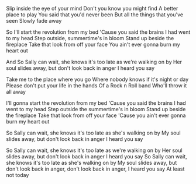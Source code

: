 Slip inside the eye of your mind
Don't you know you might find
A better place to play
You said that you'd never been
But all the things that you've seen
Slowly fade away
 
So I'll start the revolution from my bed
'Cause you said the brains I had went to my head
Step outside, summertime's in bloom
Stand up beside the fireplace
Take that look from off your face
You ain't ever gonna burn my heart out
 
And So Sally can wait, she knows it's too late as we're walking on by
Her soul slides away, but don't look back in anger I heard you say
 
Take me to the place where you go
Where nobody knows if it's night or day
Please don't put your life in the hands
Of a Rock n Roll band
Who'll throw it all away
 
I'll gonna start the revolution from my bed
'Cause you said the brains I had went to my head
Step outside the summertime's in bloom
Stand up beside the fireplace
Take that look from off your face
'Cause you ain't ever gonna burn my heart out
 
So Sally can wait, she knows it's too late as she's walking on by
My soul slides away, but don't look back in anger I heard you say
 
So Sally can wait, she knows it's too late as we're walking on by
Her soul slides away, but don't look back in anger I heard you say
So Sally can wait, she knows it's too late as she's walking on by
My soul slides away, but don't look back in anger, don't look back in anger, I heard you say
At least not today
